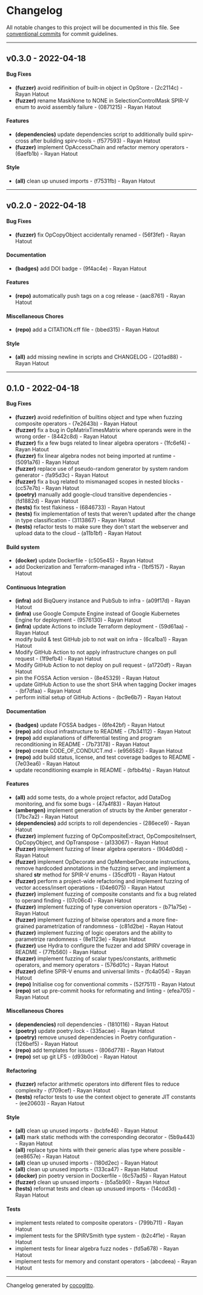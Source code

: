 # Changelog
All notable changes to this project will be documented in this file. See [conventional commits](https://www.conventionalcommits.org/) for commit guidelines.

- - -
## v0.3.0 - 2022-04-18
#### Bug Fixes
- **(fuzzer)** avoid redifinition of built-in object in OpStore - (2c2114c) - Rayan Hatout
- **(fuzzer)** rename MaskNone to NONE in SelectionControlMask SPIR-V enum to avoid assembly failure - (0871215) - Rayan Hatout
#### Features
- **(dependencies)** update dependencies script to additionally build spirv-cross after building spirv-tools - (f577593) - Rayan Hatout
- **(fuzzer)** implement OpAccessChain and refactor memory operators - (6aefb1b) - Rayan Hatout
#### Style
- **(all)** clean up unused imports - (f7531fb) - Rayan Hatout

- - -

## v0.2.0 - 2022-04-18
#### Bug Fixes
- **(fuzzer)** fix OpCopyObject accidentally renamed - (56f3fef) - Rayan Hatout
#### Documentation
- **(badges)** add DOI badge - (9f4ac4e) - Rayan Hatout
#### Features
- **(repo)** automatically push tags on a cog release - (aac8761) - Rayan Hatout
#### Miscellaneous Chores
- **(repo)** add a CITATION.cff file - (bbed315) - Rayan Hatout
#### Style
- **(all)** add missing newline in scripts and CHANGELOG - (201ad88) - Rayan Hatout

- - -

## 0.1.0 - 2022-04-18
#### Bug Fixes
- **(fuzzer)** avoid redefinition of builtins object and type when fuzzing composite operators - (7e2643b) - Rayan Hatout
- **(fuzzer)** fix a bug in OpMatrixTimesMatrix where operands were in the wrong order - (8442c8d) - Rayan Hatout
- **(fuzzer)** fix a few bugs related to linear algebra operators - (1fc6ef4) - Rayan Hatout
- **(fuzzer)** fix linear algebra nodes not being imported at runtime - (5091a76) - Rayan Hatout
- **(fuzzer)** replace use of pseudo-random generator by system random generator - (fa95d3c) - Rayan Hatout
- **(fuzzer)** fix a bug related to mismanaged scopes in nested blocks - (cc57e7b) - Rayan Hatout
- **(poetry)** manually add google-cloud transitive dependencies - (fd1882d) - Rayan Hatout
- **(tests)** fix test flakiness - (6846733) - Rayan Hatout
- **(tests)** fix implementation of tests that weren't updated after the change in type classification - (3113867) - Rayan Hatout
- **(tests)** refactor tests to make sure they don't start the webserver and upload data to the cloud - (a11b1bf) - Rayan Hatout
#### Build system
- **(docker)** update Dockerfile - (c505e45) - Rayan Hatout
- add Dockerization and Terraform-managed infra - (1bf5157) - Rayan Hatout
#### Continuous Integration
- **(infra)** add BiqQuery instance and PubSub to infra - (a09f17d) - Rayan Hatout
- **(infra)** use Google Compute Engine instead of Google Kubernetes Engine for deployment - (9576130) - Rayan Hatout
- **(infra)** update Actions to include Terraform deployment - (59d61aa) - Rayan Hatout
- modify build & test GitHub job to not wait on infra - (6ca1ba1) - Rayan Hatout
- Modify GitHub Action to not apply infrastructure changes on pull request - (1f9efb4) - Rayan Hatout
- Modify GitHub Action to not deploy on pull request - (a1720df) - Rayan Hatout
- pin the FOSSA Action version - (8e45329) - Rayan Hatout
- update GitHub Action to use the short SHA when tagging Docker images - (bf7dfaa) - Rayan Hatout
- perform initial setup of GitHub Actions - (bc9e6b7) - Rayan Hatout
#### Documentation
- **(badges)** update FOSSA badges - (6fe42bf) - Rayan Hatout
- **(repo)** add cloud infrastructure to README - (7b34112) - Rayan Hatout
- **(repo)** add explanations of differential testing and program reconditioning in README - (7b73178) - Rayan Hatout
- **(repo)** create CODE_OF_CONDUCT.md - (e956582) - Rayan Hatout
- **(repo)** add build status, license, and test coverage badges to README - (7e03ea6) - Rayan Hatout
- update reconditioning example in README - (bfbb4fa) - Rayan Hatout
#### Features
- **(all)** add some tests, do a whole project refactor, add DataDog monitoring, and fix some bugs - (47a4f83) - Rayan Hatout
- **(ambergen)** implement generation of structs by the Amber generator - (17bc7a2) - Rayan Hatout
- **(dependencies)** add scripts to roll dependencies - (286ece9) - Rayan Hatout
- **(fuzzer)** implement fuzzing of OpCompositeExtract, OpCompositeInsert, OpCopyObject, and OpTranspose - (a133067) - Rayan Hatout
- **(fuzzer)** implement fuzzing of linear algebra operators - (904d0dd) - Rayan Hatout
- **(fuzzer)** implement OpDecorate and OpMemberDecorate instructions, remove hardcoded annotations in the fuzzing server, and implement a shared __str__ method for SPIR-V enums - (35cdf01) - Rayan Hatout
- **(fuzzer)** perform a project-wide refactoring and implement fuzzing of vector access/insert operations - (04e6075) - Rayan Hatout
- **(fuzzer)** implement fuzzing of composite constants and fix a bug related to operand finding - (07c06c4) - Rayan Hatout
- **(fuzzer)** implement fuzzing of type conversion operators - (b71a75e) - Rayan Hatout
- **(fuzzer)** implement fuzzing of bitwise operators and a more fine-grained parametrization of randomness - (c81d2be) - Rayan Hatout
- **(fuzzer)** implement fuzzing of logic operators and the ability to parametrize randomness - (8e1123e) - Rayan Hatout
- **(fuzzer)** use Hydra to configure the fuzzer and add SPIRV coverage in README - (77fb560) - Rayan Hatout
- **(fuzzer)** implement fuzzing of scalar types/constants, arithmetic operators, and memory operators - (576d01c) - Rayan Hatout
- **(fuzzer)** define SPIR-V enums and universal limits - (fc4a054) - Rayan Hatout
- **(repo)** Initialise cog for conventional commits - (52f7511) - Rayan Hatout
- **(repo)** set up pre-commit hooks for reformating and linting - (efea705) - Rayan Hatout
#### Miscellaneous Chores
- **(dependencies)** roll dependencies - (1810116) - Rayan Hatout
- **(poetry)** update poetry.lock - (335acae) - Rayan Hatout
- **(poetry)** remove unused dependencies in Poetry configuration - (126bef5) - Rayan Hatout
- **(repo)** add templates for issues - (806d778) - Rayan Hatout
- **(repo)** set up git LFS - (d93b0ce) - Rayan Hatout
#### Refactoring
- **(fuzzer)** refactor arithmetic operators into different files to reduce complexity - (f709cef) - Rayan Hatout
- **(tests)** refactor tests to use the context object to generate JIT constants - (ee20603) - Rayan Hatout
#### Style
- **(all)** clean up unused imports - (bcbfe46) - Rayan Hatout
- **(all)** mark static methods with the corresponding decorator - (5b9a443) - Rayan Hatout
- **(all)** replace type hints with their generic alias type where possible - (ee8657e) - Rayan Hatout
- **(all)** clean up unused imports - (180d2ec) - Rayan Hatout
- **(all)** clean up unused imports - (133ca47) - Rayan Hatout
- **(docker)** pin poetry version in Dockerfile - (6c57ad5) - Rayan Hatout
- **(fuzzer)** clean up unused imports - (b5a5b90) - Rayan Hatout
- **(tests)** reformat tests and clean up unusued imports - (14cdd3d) - Rayan Hatout
#### Tests
- implement tests related to composite operators - (799b711) - Rayan Hatout
- implement tests for the SPIRVSmith type system - (b2c4f1e) - Rayan Hatout
- implement tests for linear algebra fuzz nodes - (fd5a678) - Rayan Hatout
- implement tests for memory and constant operators - (abcdeea) - Rayan Hatout

- - -

Changelog generated by [cocogitto](https://github.com/cocogitto/cocogitto).
